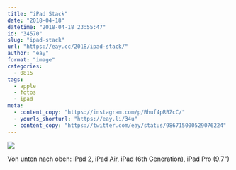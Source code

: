```yaml
---
title: "iPad Stack"
date: "2018-04-18"
datetime: "2018-04-18 23:55:47"
id: "34570"
slug: "ipad-stack"
url: "https://eay.cc/2018/ipad-stack/"
author: "eay"
format: "image"
categories:
  - 0815
tags:
  - apple
  - fotos
  - ipad
meta:
  - content_copy: "https://instagram.com/p/Bhuf4pRBZcC/"
  - yourls_shorturl: "https://eay.li/34u"
  - content_copy: "https://twitter.com/eay/status/986715000529076224"
---
```


![](https://eay.cc/uploads/2018/ipad-stack.jpeg)

Von unten nach oben: iPad 2, iPad Air, iPad (6th Generation), iPad Pro (9.7")
